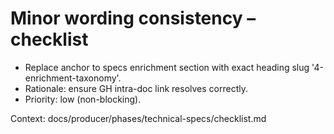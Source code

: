 # Minor wording consistency – checklist

- Replace anchor to specs enrichment section with exact heading slug '4-enrichment-taxonomy'.
- Rationale: ensure GH intra-doc link resolves correctly.
- Priority: low (non-blocking).

Context: docs/producer/phases/technical-specs/checklist.md
